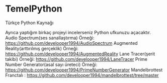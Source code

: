 # TemelPython
Türkçe Python Kaynağı

Ayrıca yaptığım birkaç projeyi incelerseniz Python ufkunuzu açacaktır.
Audio Spectrum(ses sanallaştırma) Örneği: https://github.com/develooper1994/AudioSpectrum
Augmented Reality(arttırılmış gerçeklik) Örneği: https://github.com/develooper1994/AugmentedReality
Lane Tracer(şerit takibi) Örneği: https://github.com/develooper1994/LaneTracer
Prime Number Generator(asal sayı üreteci) Örneği: https://github.com/develooper1994/PrimeNumberGenerator
Mandelbrottest Franctalı : https://github.com/develooper1994/mandelbrottest/tree/master
